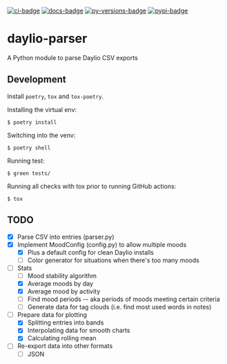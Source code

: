 [![ci-badge][]][ci-link] [![docs-badge][]][docs-link]
[![py-versions-badge][]][pypi-link] [![pypi-badge][]][pypi-link]

# daylio-parser

A Python module to parse Daylio CSV exports

## Development

Install `poetry`, `tox` and `tox-poetry`.

Installing the virtual env:

`$ poetry install`

Switching into the venv:

`$ poetry shell`

Running test:

`$ green tests/`

Running all checks with tox prior to running GitHub actions:

`$ tox`

## TODO

- [x] Parse CSV into entries (parser.py)
- [x] Implement MoodConfig (config.py) to allow multiple moods
    - [x] Plus a default config for clean Daylio installs
    - [ ] Color generator for situations when there's too many moods
- [ ] Stats
    - [ ] Mood stability algorithm
    - [x] Average moods by day
    - [x] Average mood by activity
    - [ ] Find mood periods -- aka periods of moods meeting certain criteria
    - [ ] Generate data for tag clouds (i.e. find most used words in notes)
- [ ] Prepare data for plotting
    - [x] Splitting entries into bands
    - [x] Interpolating data for smooth charts
    - [x] Calculating rolling mean
- [ ] Re-export data into other formats
    - [ ] JSON

[ci-link]: https://github.com/meesha7/daylio-parser/actions/workflows/check.yml
[ci-badge]: https://img.shields.io/github/workflow/status/meesha7/daylio-parser/Check/master
[docs-link]: https://daylio-parser.readthedocs.io/en/latest/
[docs-badge]: https://img.shields.io/readthedocs/daylio-parser/latest
[py-versions-badge]: https://img.shields.io/pypi/pyversions/daylio-parser
[pypi-link]: https://pypi.org/project/daylio-parser/
[pypi-badge]: https://img.shields.io/pypi/v/daylio-parser
